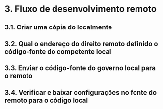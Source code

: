 # 3. Fluxo de desenvolvimento remoto

## 3.1. Criar uma cópia do localmente

## 3.2. Qual o endereço do direito remoto definido o código-fonte do competente local

## 3.3. Enviar o código-fonte do governo local para o remoto

## 3.4. Verificar e baixar configurações no fonte do remoto para o código local
